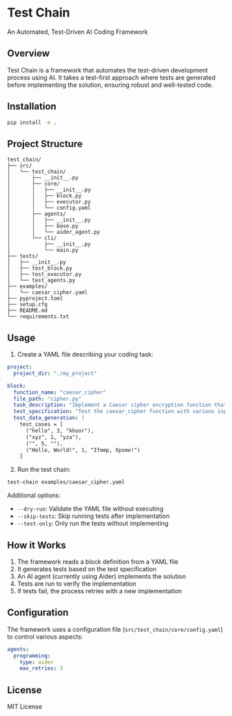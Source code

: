 # Test Chain

An Automated, Test-Driven AI Coding Framework

## Overview

Test Chain is a framework that automates the test-driven development process using AI. It takes a test-first approach where tests are generated before implementing the solution, ensuring robust and well-tested code.

## Installation

```bash
pip install -e .
```

## Project Structure

```
test_chain/
├── src/
│   └── test_chain/
│       ├── __init__.py
│       ├── core/
│       │   ├── __init__.py
│       │   ├── block.py
│       │   ├── executor.py
│       │   └── config.yaml
│       ├── agents/
│       │   ├── __init__.py
│       │   ├── base.py
│       │   └── aider_agent.py
│       └── cli/
│           ├── __init__.py
│           └── main.py
├── tests/
│   ├── __init__.py
│   ├── test_block.py
│   ├── test_executor.py
│   └── test_agents.py
├── examples/
│   └── caesar_cipher.yaml
├── pyproject.toml
├── setup.cfg
├── README.md
└── requirements.txt
```

## Usage

1. Create a YAML file describing your coding task:

```yaml
project:
  project_dir: "./my_project"

block:
  function_name: "caesar_cipher"
  file_path: "cipher.py"
  task_description: "Implement a Caesar cipher encryption function that takes a text string and shift value as input."
  test_specification: "Test the caesar_cipher function with various inputs including empty string, single character, multiple words, and different shift values."
  test_data_generation: |
    test_cases = [
      ("hello", 3, "khoor"),
      ("xyz", 1, "yza"),
      ("", 5, ""),
      ("Hello, World!", 1, "Ifmmp, Xpsme!")
    ]
```

2. Run the test chain:

```bash
test-chain examples/caesar_cipher.yaml
```

Additional options:
- `--dry-run`: Validate the YAML file without executing
- `--skip-tests`: Skip running tests after implementation
- `--test-only`: Only run the tests without implementing

## How it Works

1. The framework reads a block definition from a YAML file
2. It generates tests based on the test specification
3. An AI agent (currently using Aider) implements the solution
4. Tests are run to verify the implementation
5. If tests fail, the process retries with a new implementation

## Configuration

The framework uses a configuration file (`src/test_chain/core/config.yaml`) to control various aspects:

```yaml
agents:
  programming:
    type: aider
    max_retries: 3
```

## License

MIT License
